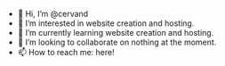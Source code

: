 - 👋 Hi, I’m @cervand
- 👀 I’m interested in website creation and hosting. 
- 🌱 I’m currently learning website creation and hosting. 
- 💞️ I’m looking to collaborate on nothing at the moment. 
- 📫 How to reach me: here! 

<!---
cervand/cervand is a ✨ special ✨ repository because its `README.md` (this file) appears on your GitHub profile.
You can click the Preview link to take a look at your changes.
--->
